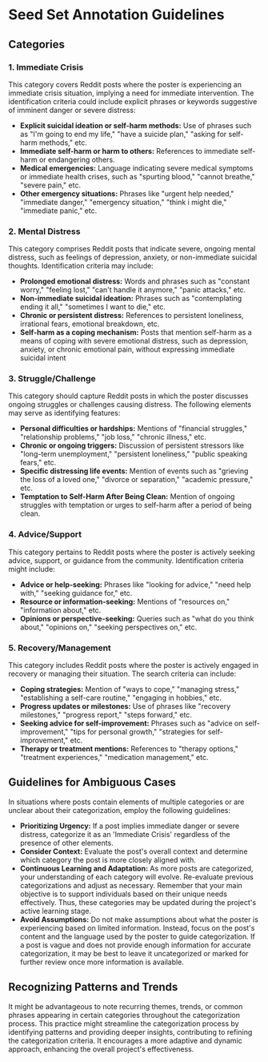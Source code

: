 # Seed Set Annotation Guidelines

## Categories

### 1. Immediate Crisis
This category covers Reddit posts where the poster is experiencing an immediate crisis situation, implying a need for immediate intervention. The identification criteria could include explicit phrases or keywords suggestive of imminent danger or severe distress:
- **Explicit suicidal ideation or self-harm methods:** Use of phrases such as "I'm going to end my life," "have a suicide plan," "asking for self-harm methods," etc.
- **Immediate self-harm or harm to others:** References to immediate self-harm or endangering others.
- **Medical emergencies:** Language indicating severe medical symptoms or immediate health crises, such as "spurting blood," "cannot breathe," "severe pain," etc.
- **Other emergency situations:** Phrases like "urgent help needed," "immediate danger," "emergency situation," "think i might die," "immediate panic," etc.

### 2. Mental Distress
This category comprises Reddit posts that indicate severe, ongoing mental distress, such as feelings of depression, anxiety, or non-immediate suicidal thoughts. Identification criteria may include:
- **Prolonged emotional distress:** Words and phrases such as "constant worry," "feeling lost," "can't handle it anymore," "panic attacks," etc.
- **Non-immediate suicidal ideation:** Phrases such as "contemplating ending it all," "sometimes I want to die," etc.
- **Chronic or persistent distress:** References to persistent loneliness, irrational fears, emotional breakdown, etc.
- **Self-harm as a coping mechanism:** Posts that mention self-harm as a means of coping with severe emotional distress, such as depression, anxiety, or chronic emotional pain, without expressing immediate suicidal intent

### 3. Struggle/Challenge
This category should capture Reddit posts in which the poster discusses ongoing struggles or challenges causing distress. The following elements may serve as identifying features:
- **Personal difficulties or hardships:** Mentions of "financial struggles," "relationship problems," "job loss," "chronic illness," etc.
- **Chronic or ongoing triggers:** Discussion of persistent stressors like "long-term unemployment," "persistent loneliness," "public speaking fears," etc.
- **Specific distressing life events:** Mention of events such as "grieving the loss of a loved one," "divorce or separation," "academic pressure," etc.
- **Temptation to Self-Harm After Being Clean:** Mention of ongoing struggles with temptation or urges to self-harm after a period of being clean.

### 4. Advice/Support
This category pertains to Reddit posts where the poster is actively seeking advice, support, or guidance from the community. Identification criteria might include:
- **Advice or help-seeking:** Phrases like "looking for advice," "need help with," "seeking guidance for," etc.
- **Resource or information-seeking:** Mentions of "resources on," "information about," etc.
- **Opinions or perspective-seeking:** Queries such as "what do you think about," "opinions on," "seeking perspectives on," etc.

### 5. Recovery/Management
This category includes Reddit posts where the poster is actively engaged in recovery or managing their situation. The search criteria can include:
- **Coping strategies:** Mention of "ways to cope," "managing stress," "establishing a self-care routine," "engaging in hobbies," etc.
- **Progress updates or milestones:** Use of phrases like "recovery milestones," "progress report," "steps forward," etc.
- **Seeking advice for self-improvement:** Phrases such as "advice on self-improvement," "tips for personal growth," "strategies for self-improvement," etc.
- **Therapy or treatment mentions:** References to "therapy options," "treatment experiences," "medication management," etc.

## Guidelines for Ambiguous Cases

In situations where posts contain elements of multiple categories or are unclear about their categorization, employ the following guidelines:

- **Prioritizing Urgency:** If a post implies immediate danger or severe distress, categorize it as an 'Immediate Crisis' regardless of the presence of other elements.
- **Consider Context:** Evaluate the post's overall context and determine which category the post is more closely aligned with.    
- **Continuous Learning and Adaptation:** As more posts are categorized, your understanding of each category will evolve. Re-evaluate previous categorizations and adjust as necessary. Remember that your main objective is to support individuals based on their unique needs effectively. Thus, these categories may be updated during the project's active learning stage.
- **Avoid Assumptions:** Do not make assumptions about what the poster is experiencing based on limited information. Instead, focus on the post's content and the language used by the poster to guide categorization. If a post is vague and does not provide enough information for accurate categorization, it may be best to leave it uncategorized or marked for further review once more information is available.

## Recognizing Patterns and Trends

It might be advantageous to note recurring themes, trends, or common phrases appearing in certain categories throughout the categorization process. This practice might streamline the categorization process by identifying patterns and providing deeper insights, contributing to refining the categorization criteria. It encourages a more adaptive and dynamic approach, enhancing the overall project's effectiveness.